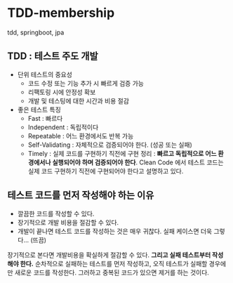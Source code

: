 # TDD-membership
tdd, springboot, jpa

## TDD : 테스트 주도 개발
- 단위 테스트의 중요성
  - 코드 수정 또는 기능 추가 시 빠르게 검증 가능
  - 리팩토링 시에 안정성 확보
  - 개발 및 테스팅에 대한 시간과 비용 절감
- 좋은 테스트 특징
  - Fast              : 빠르다
  - Independent       : 독립적이다
  - Repeatable        : 어느 환경에서도 반복 가능
  - Self-Validating   : 자체적으로 검증되어야 한다. (성공 또는 실패)
  - Timely            : 실제 코드를 구현하기 직전에 구현
  정리 : **빠르고 독립적으로 어느 환경에서나 실행되어야 하며 검증되어야 한다**. 
  Clean Code 에서 테스트 코드는 실제 코드 구현하기 직전에 구현되어야 한다고 설명하고 있다.

## 테스트 코드를 먼저 작성해야 하는 이유
- 깔끔한 코드를 작성할 수 있다.
- 장기적으로 개발 비용을 절감할 수 있다.
- 개발이 끝나면 테스트 코드를 작성하는 것은 매우 귀찮다. 실패 케이스면 더욱 그렇다... (뜨끔)

장기적으로 본다면 개발비용을 확실하게 절감할 수 있다.
**그리고 실패 테스트부터 작성해야 한다.** 순차적으로 실패하는 테스트를 먼저 작성하고, 오직 테스트가
실패할 경우에만 새로운 코드를 작성한다. 그러하고 중복된 코드가 있으면 제거를 하는 것이다.
